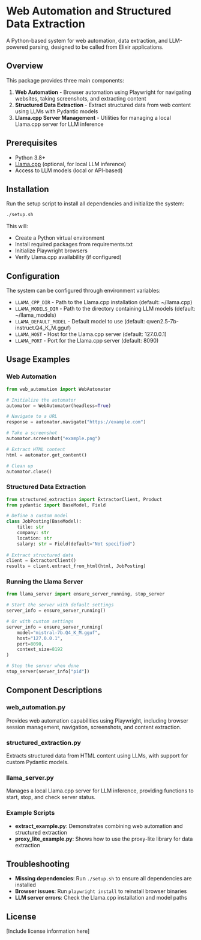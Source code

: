 # Web Automation and Structured Data Extraction

A Python-based system for web automation, data extraction, and LLM-powered parsing, designed to be called from Elixir applications.

## Overview

This package provides three main components:

1. **Web Automation** - Browser automation using Playwright for navigating websites, taking screenshots, and extracting content
2. **Structured Data Extraction** - Extract structured data from web content using LLMs with Pydantic models
3. **Llama.cpp Server Management** - Utilities for managing a local Llama.cpp server for LLM inference

## Prerequisites

- Python 3.8+
- [Llama.cpp](https://github.com/ggerganov/llama.cpp) (optional, for local LLM inference)
- Access to LLM models (local or API-based)

## Installation

Run the setup script to install all dependencies and initialize the system:

```bash
./setup.sh
```

This will:
- Create a Python virtual environment
- Install required packages from requirements.txt
- Initialize Playwright browsers
- Verify Llama.cpp availability (if configured)

## Configuration

The system can be configured through environment variables:

- `LLAMA_CPP_DIR` - Path to the Llama.cpp installation (default: ~/llama.cpp)
- `LLAMA_MODELS_DIR` - Path to the directory containing LLM models (default: ~/llama_models)
- `LLAMA_DEFAULT_MODEL` - Default model to use (default: qwen2.5-7b-instruct.Q4_K_M.gguf)
- `LLAMA_HOST` - Host for the Llama.cpp server (default: 127.0.0.1)
- `LLAMA_PORT` - Port for the Llama.cpp server (default: 8090)

## Usage Examples

### Web Automation

```python
from web_automation import WebAutomator

# Initialize the automator
automator = WebAutomator(headless=True)

# Navigate to a URL
response = automator.navigate("https://example.com")

# Take a screenshot
automator.screenshot("example.png")

# Extract HTML content
html = automator.get_content()

# Clean up
automator.close()
```

### Structured Data Extraction

```python
from structured_extraction import ExtractorClient, Product
from pydantic import BaseModel, Field

# Define a custom model
class JobPosting(BaseModel):
    title: str
    company: str
    location: str
    salary: str = Field(default="Not specified")
    
# Extract structured data
client = ExtractorClient()
results = client.extract_from_html(html, JobPosting)
```

### Running the Llama Server

```python
from llama_server import ensure_server_running, stop_server

# Start the server with default settings
server_info = ensure_server_running()

# Or with custom settings
server_info = ensure_server_running(
    model="mistral-7b.Q4_K_M.gguf",
    host="127.0.0.1", 
    port=8090,
    context_size=8192
)

# Stop the server when done
stop_server(server_info["pid"])
```

## Component Descriptions

### web_automation.py
Provides web automation capabilities using Playwright, including browser session management, navigation, screenshots, and content extraction.

### structured_extraction.py
Extracts structured data from HTML content using LLMs, with support for custom Pydantic models.

### llama_server.py
Manages a local Llama.cpp server for LLM inference, providing functions to start, stop, and check server status.

### Example Scripts

- **extract_example.py**: Demonstrates combining web automation and structured extraction
- **proxy_lite_example.py**: Shows how to use the proxy-lite library for data extraction

## Troubleshooting

- **Missing dependencies**: Run `./setup.sh` to ensure all dependencies are installed
- **Browser issues**: Run `playwright install` to reinstall browser binaries
- **LLM server errors**: Check the Llama.cpp installation and model paths

## License

[Include license information here] 